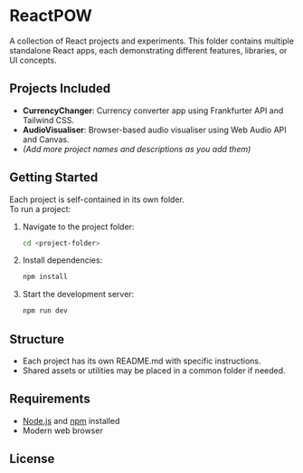 # ReactPOW

A collection of React projects and experiments. This folder contains multiple standalone React apps, each demonstrating different features, libraries, or UI concepts.

## Projects Included

- **CurrencyChanger**: Currency converter app using Frankfurter API and Tailwind CSS.
- **AudioVisualiser**: Browser-based audio visualiser using Web Audio API and Canvas.
- *(Add more project names and descriptions as you add them)*

## Getting Started

Each project is self-contained in its own folder.  
To run a project:

1. Navigate to the project folder:
   ```sh
   cd <project-folder>
   ```
2. Install dependencies:
   ```sh
   npm install
   ```
3. Start the development server:
   ```sh
   npm run dev
   ```

## Structure

- Each project has its own README.md with specific instructions.
- Shared assets or utilities may be placed in a common folder if needed.

## Requirements

- [Node.js](https://nodejs.org/) and [npm](https://www.npmjs.com/) installed
- Modern web browser

## License
